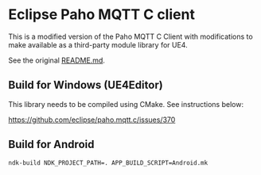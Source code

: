 # Eclipse Paho MQTT C client

This is a modified version of the Paho MQTT C Client with modifications to make available as a third-party module library for UE4.

See the original [README.md](README.old.md).

## Build for Windows (UE4Editor)

This library needs to be compiled using CMake. See instructions below:

https://github.com/eclipse/paho.mqtt.c/issues/370

## Build for Android

```
ndk-build NDK_PROJECT_PATH=. APP_BUILD_SCRIPT=Android.mk
```